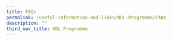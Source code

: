 ```yaml
---
title: FAQs
permalink: /useful-information-and-links/NDL-Programme/FAQs
description: ""
third_nav_title: NDL Programme
---
```

